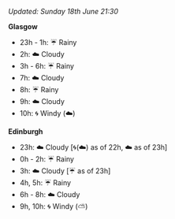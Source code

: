 *Updated: Sunday 18th June 21:30*

**Glasgow**

* 23h - 1h: :umbrella: Rainy
* 2h: :cloud: Cloudy
* 3h - 6h: :umbrella: Rainy
* 7h: :cloud: Cloudy
* 8h: :umbrella: Rainy
* 9h: :cloud: Cloudy
* 10h: :cyclone: Windy (:cloud:)

**Edinburgh**

* 23h: :cloud: Cloudy [:cyclone:(:cloud:) as of 22h, :cloud: as of 23h]
* 0h - 2h: :umbrella: Rainy
* 3h: :cloud: Cloudy [:umbrella: as of 23h]
* 4h, 5h: :umbrella: Rainy
* 6h - 8h: :cloud: Cloudy
* 9h, 10h: :cyclone: Windy (:partly_sunny:)
